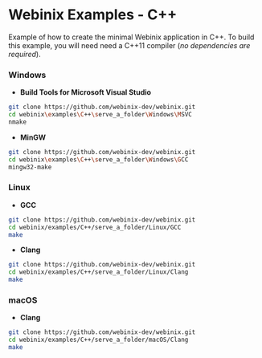 
# Webinix Examples - C++

Example of how to create the minimal Webinix application in C++. To build this example, you will need need a C++11 compiler (*no dependencies are required*).

### Windows

- **Build Tools for Microsoft Visual Studio**
```sh
git clone https://github.com/webinix-dev/webinix.git
cd webinix\examples\C++\serve_a_folder\Windows\MSVC
nmake
```

- **MinGW**
```sh
git clone https://github.com/webinix-dev/webinix.git
cd webinix\examples\C++\serve_a_folder\Windows\GCC
mingw32-make
```

### Linux

- **GCC**
```sh
git clone https://github.com/webinix-dev/webinix.git
cd webinix/examples/C++/serve_a_folder/Linux/GCC
make
```

- **Clang**
```sh
git clone https://github.com/webinix-dev/webinix.git
cd webinix/examples/C++/serve_a_folder/Linux/Clang
make
```

### macOS

- **Clang**
```sh
git clone https://github.com/webinix-dev/webinix.git
cd webinix/examples/C++/serve_a_folder/macOS/Clang
make
```
